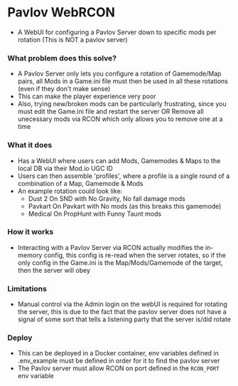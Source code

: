 # Pavlov WebRCON
- A WebUI for configuring a Pavlov Server down to specific mods per rotation (This is NOT a pavlov server)

### What problem does this solve?
- A Pavlov Server only lets you configure a rotation of Gamemode/Map pairs, all Mods in a Game.ini file must then be used in all these rotations (even if they don't make sense)
- This can make the player experience very poor
- Also, trying new/broken mods can be particularly frustrating, since you must edit the Game.ini file and restart the server OR Remove all unecessary mods via RCON which only allows you to remove one at a time

### What it does
- Has a WebUI where users can add Mods, Gamemodes & Maps to the local DB via their Mod.io UGC ID
- Users can then assemble 'profiles', where a profile is a single round of a combination of a Map, Gamemode & Mods
- An example rotation could look like:
  - Dust 2 On SND with No Gravity, No fall damage mods
  - Pavkart On Pavkart with No mods (as this breaks this gamemode)
  - Medical On PropHunt with Funny Taunt mods

### How it works
- Interacting with a Pavlov Server via RCON actually modifies the in-memory config, this config is re-read when the server rotates, so if the only config in the Game.ini is the Map/Mods/Gamemode of the target, then the server will obey

### Limitations
- Manual control via the Admin login on the webUI is required for rotating the server, this is due to the fact that the pavlov server does not have a signal of some sort that tells a listening party that the server is/did rotate

### Deploy
- This can be deployed in a Docker container, env variables defined in .env_example must be defined in order for it to find the pavlov server
- The Pavlov server must allow RCON on port defined in the `RCON_PORT` env variable
